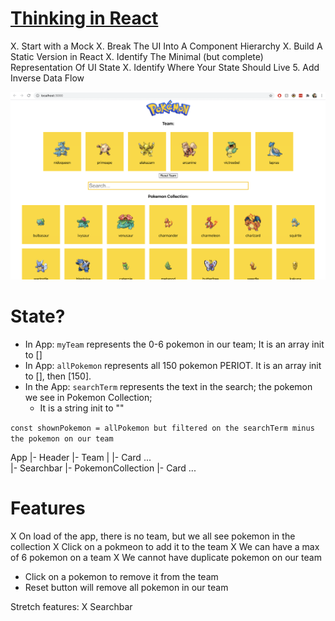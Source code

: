 # [Thinking in React](https://reactjs.org/docs/thinking-in-react.html)

X. Start with a Mock
X. Break The UI Into A Component Hierarchy
X. Build A Static Version in React
X. Identify The Minimal (but complete) Representation Of UI State
X. Identify Where Your State Should Live
5. Add Inverse Data Flow

![mock](./mock.png)

# State?
- In App: `myTeam` represents the 0-6 pokemon in our team; It is an array init to []
- In App: `allPokemon` represents all 150 pokemon PERIOT. It is an array init to [], then [150].
- In the App: `searchTerm` represents the text in the search; the pokemon we see in Pokemon Collection; 
    - It is a string init to ""

`const shownPokemon = allPokemon but filtered on the searchTerm minus the pokemon on our team`


App 
 |- Header
 |- Team
 |    |- Card ...   
 |- Searchbar
 |- PokemonCollection
      |- Card ...

# Features
X On load of the app, there is no team, but we all see pokemon in the collection
X Click on a pokmeon to add it to the team
X We can have a max of 6 pokemon on a team
X We cannot have duplicate pokemon on our team
- Click on a pokemon to remove it from the team
- Reset button will remove all pokemon in our team

Stretch features:
X Searchbar
